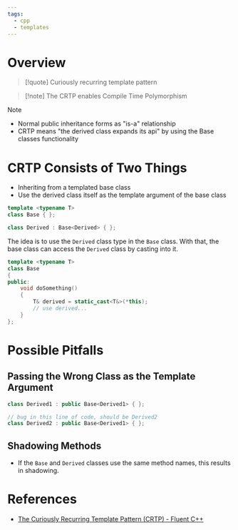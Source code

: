 ```yaml
---
tags:
  - cpp
  - templates
---
```

# Overview

> [!quote] Curiously recurring template pattern

> [!note] The CRTP enables Compile Time Polymorphism

> [!note]
> - Normal public inheritance forms as "is-a" relationship
> - CRTP means "the derived class expands its api" by using the Base classes functionality

# CRTP Consists of Two Things

- Inheriting from a templated base class
- Use the derived class itself as the template argument of the base class

```c++
template <typename T>
class Base { };

class Derived : Base<Derived> { };
```

The idea is to use the `Derived` class type in the `Base` class. With that, the base class can access the `Derived` class by casting into it.

```c++
template <typename T>
class Base
{
public:
    void doSomething()
    {
        T& derived = static_cast<T&>(*this);
        // use derived...
    }
};
```

# Possible Pitfalls

## Passing the Wrong Class as the Template Argument

```c++
class Derived1 : public Base<Derived1> { };

// bug in this line of code, should be Derived2
class Derived2 : public Base<Derived1> { };
```

## Shadowing Methods

- If the `Base` and `Derived` classes use the same method names, this results in shadowing.

# References

- [The Curiously Recurring Template Pattern (CRTP) - Fluent C++](https://www.fluentcpp.com/2017/05/12/curiously-recurring-template-pattern/)
